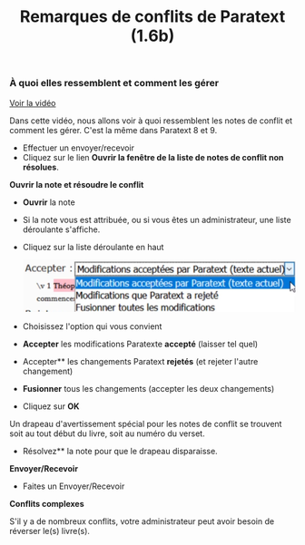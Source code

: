 ﻿---
title : Remarques de conflits de Paratext (1.6b)
---
### À quoi elles ressemblent et comment les gérer
[Voir la vidéo](https://vimeo.com/465445125)

Dans cette vidéo, nous allons voir à quoi ressemblent les notes de conflit et comment les gérer. C'est la même dans Paratext 8 et 9.

- Effectuer un envoyer/recevoir
- Cliquez sur le lien **Ouvrir la fenêtre de la liste de notes de conflit non résolues**.

**Ouvrir la note et résoudre le conflit**

- **Ouvrir** la note
- Si la note vous est attribuée, ou si vous êtes un administrateur, une liste déroulante s'affiche.
- Cliquez sur la liste déroulante en haut

    ![](../media/accept-conflict-notes.fr.png)

- Choisissez l'option qui vous convient
- **Accepter** les modifications Paratexte **accepté** (laisser tel quel)
- Accepter** les changements Paratext **rejetés** (et rejeter l'autre changement)
- **Fusionner** tous les changements (accepter les deux changements)
- Cliquez sur **OK**

Un drapeau d'avertissement spécial pour les notes de conflit se trouvent soit au tout début du livre, soit au numéro du verset.

- Résolvez** la note pour que le drapeau disparaisse.

**Envoyer/Recevoir**

- Faites un Envoyer/Recevoir

**Conflits complexes**

S'il y a de nombreux conflits, votre administrateur peut avoir besoin de réverser le(s) livre(s).
